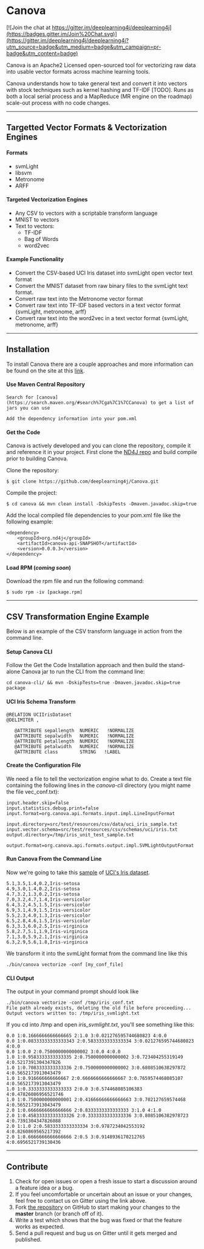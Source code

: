 Canova
=========================

[![Join the chat at https://gitter.im/deeplearning4j/deeplearning4j](https://badges.gitter.im/Join%20Chat.svg)](https://gitter.im/deeplearning4j/deeplearning4j?utm_source=badge&utm_medium=badge&utm_campaign=pr-badge&utm_content=badge)

Canova is an Apache2 Licensed open-sourced tool for vectorizing raw data into usable vector formats across machine learning tools.

Canova understands how to take general text and convert it into vectors with stock techniques such as kernel hashing and TF-IDF [TODO]. Runs as both a local serial process and a MapReduce (MR engine on the roadmap) scale-out process with no code changes.

---
## Targetted Vector Formats & Vectorization Engines

#### Formats
* svmLight
* libsvm
* Metronome
* ARFF

#### Targeted Vectorization Engines

* Any CSV to vectors with a scriptable transform language
* MNIST to vectors
* Text to vectors:
	* TF-IDF
	* Bag of Words
	* word2vec

#### Example Functionality
* Convert the CSV-based UCI Iris dataset into svmLight open vector text format
* Convert the MNIST dataset from raw binary files to the svmLight text format.
* Convert raw text into the Metronome vector format
* Convert raw text into TF-IDF based vectors in a text vector format {svmLight, metronome, arff}
* Convert raw text into the word2vec in a text vector format {svmLight, metronome, arff}

---
## Installation

To install Canova there are a couple approaches and more information can be found on the site at this [link](http://nd4j.org/getstarted.html).

#### Use Maven Central Repository

    Search for [canova](https://search.maven.org/#search%7Cga%7C1%7CCanova) to get a list of jars you can use

    Add the dependency information into your pom.xml

#### Get the Code
Canova is actively developed and you can clone the repository, compile it and reference it in your project. First clone the [ND4J repo](https://github.com/deeplearning4j/nd4j) and build compile prior to building Canova.

Clone the repository:

    $ git clone https://github.com/deeplearning4j/Canova.git

Compile the project:

    $ cd canova && mvn clean install -DskipTests -Dmaven.javadoc.skip=true

Add the local compiled file dependencies to your pom.xml file like the following example:

	<dependency>
	    <groupId>org.nd4j</groupId>
	    <artifactId>canova-api-SNAPSHOT</artifactId>
	    <version>0.0.0.3</version>
	</dependency>


#### Load RPM (*coming soon*)
Download the rpm file and run the following command:

    $ sudo rpm -iv [package.rpm]


---
## CSV Transformation Engine Example
Below is an example of the CSV transform language in action from the command line.

#### Setup Canova CLI

Follow the Get the Code Installation approach and then build the stand-alone Canova jar to run the CLI from the command line:

	cd canova-cli/ && mvn -DskipTests=true -Dmaven.javadoc.skip=true package


#### UCI Iris Schema Transform

```
@RELATION UCIIrisDataset
@DELIMITER ,
 
   @ATTRIBUTE sepallength  NUMERIC   !NORMALIZE
   @ATTRIBUTE sepalwidth   NUMERIC   !NORMALIZE
   @ATTRIBUTE petallength  NUMERIC   !NORMALIZE
   @ATTRIBUTE petalwidth   NUMERIC   !NORMALIZE
   @ATTRIBUTE class        STRING   !LABEL
```

#### Create the Configuration File

We need a file to tell the vectorization engine what to do. Create a text file containing the following lines in the *canova-cli* directory (you might name the file vec_conf.txt):

```
input.header.skip=false
input.statistics.debug.print=false
input.format=org.canova.api.formats.input.impl.LineInputFormat

input.directory=src/test/resources/csv/data/uci_iris_sample.txt
input.vector.schema=src/test/resources/csv/schemas/uci/iris.txt
output.directory=/tmp/iris_unit_test_sample.txt

output.format=org.canova.api.formats.output.impl.SVMLightOutputFormat
```

#### Run Canova From the Command Line

Now we're going to take this [sample](https://github.com/deeplearning4j/Canova/blob/master/canova-cli/src/test/resources/csv/data/uci_iris_sample.txt) of [UCI's Iris dataset](https://archive.ics.uci.edu/ml/machine-learning-databases/iris/iris.data).

```
5.1,3.5,1.4,0.2,Iris-setosa
4.9,3.0,1.4,0.2,Iris-setosa
4.7,3.2,1.3,0.2,Iris-setosa
7.0,3.2,4.7,1.4,Iris-versicolor
6.4,3.2,4.5,1.5,Iris-versicolor
6.9,3.1,4.9,1.5,Iris-versicolor
5.5,2.3,4.0,1.3,Iris-versicolor
6.5,2.8,4.6,1.5,Iris-versicolor
6.3,3.3,6.0,2.5,Iris-virginica
5.8,2.7,5.1,1.9,Iris-virginica
7.1,3.0,5.9,2.1,Iris-virginica
6.3,2.9,5.6,1.8,Iris-virginica
```

We transform it into the svmLight format from the command line like this

```
./bin/canova vectorize -conf [my_conf_file]
```

#### CLI Output
The output in your command prompt should look like

```
./bin/canova vectorize -conf /tmp/iris_conf.txt 
File path already exists, deleting the old file before proceeding...
Output vectors written to: /tmp/iris_svmlight.txt

```
If you cd into /tmp and open *iris_svmlight.txt*, you'll see something like this:

```
0.0 1:0.1666666666666665 2:1.0 3:0.021276595744680823 4:0.0
0.0 1:0.08333333333333343 2:0.5833333333333334 3:0.021276595744680823 4:0.0
0.0 1:0.0 2:0.7500000000000002 3:0.0 4:0.0
1.0 1:0.9583333333333335 2:0.7500000000000002 3:0.723404255319149 4:0.5217391304347826
1.0 1:0.7083333333333336 2:0.7500000000000002 3:0.6808510638297872 4:0.5652173913043479
1.0 1:0.916666666666667 2:0.6666666666666667 3:0.7659574468085107 4:0.5652173913043479
1.0 1:0.3333333333333333 2:0.0 3:0.574468085106383 4:0.47826086956521746
1.0 1:0.7500000000000001 2:0.41666666666666663 3:0.702127659574468 4:0.5652173913043479
2.0 1:0.6666666666666666 2:0.8333333333333333 3:1.0 4:1.0
2.0 1:0.45833333333333326 2:0.3333333333333336 3:0.8085106382978723 4:0.7391304347826088
2.0 1:1.0 2:0.5833333333333334 3:0.9787234042553192 4:0.8260869565217392
2.0 1:0.6666666666666666 2:0.5 3:0.9148936170212765 4:0.6956521739130436
```

---
## Contribute
1. Check for open issues or open a fresh issue to start a discussion around a feature idea or a bug. 
2. If you feel uncomfortable or uncertain about an issue or your changes, feel free to contact us on Gitter using the link above.
3. Fork [the repository](https://github.com/deeplearning4j/Canova.git) on GitHub to start making your changes to the **master** branch (or branch off of it).
4. Write a test which shows that the bug was fixed or that the feature works as expected.
5. Send a pull request and bug us on Gitter until it gets merged and published. 
